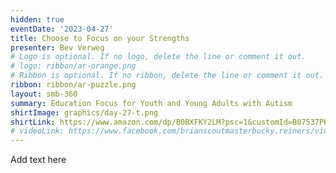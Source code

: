 ```yaml
---
hidden: true
eventDate: '2023-04-27'
title: Choose to Focus on your Strengths
presenter: Bev Verweg
# Logo is optional. If no logo, delete the line or comment it out.
# logo: ribbon/ar-orange.png
# Ribbon is optional. If no ribbon, delete the line or comment it out.
ribbon: ribbon/ar-puzzle.png
layout: smb-360
summary: Education Focus for Youth and Young Adults with Autism
shirtImage: graphics/day-27-t.png
shirtLink: https://www.amazon.com/dp/B0BXFKY2LM?psc=1&customId=B07537PKB3&smid=ATVPDKIKX0DER&ref_=chk_typ_imgToDp
# videoLink: https://www.facebook.com/brianscoutmasterbucky.reiners/videos/
---
```


Add text here




